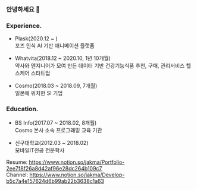 ### 안녕하세요 👋

### Experience.
* Plask(2020.12 ~ ) <br />
포즈 인식 AI 기반 애니메이션 플랫폼

* Whatvita(2018.12 ~ 2020.10, 1년 10개월) <br />
약사와 엔지니어가 모여 만든 데이터 기반 건강기능식품 추천, 구매, 관리서비스 헬스케어 스타트업

* Cosmo(2018.03 ~ 2018.09, 7개월) <br />
일본에 위치한 SI 기업

### Education.
* BS Info(2017.07 ~ 2018.02, 8개월) <br />
Cosmo 본사 소속 프로그래밍 교육 기관

* 신구대학교(2012.03 ~ 2018.02) <br />
모바일IT전공 전문학사


Resume: https://www.notion.so/jakma/Portfolio-2ee7f8f26a8d42af96e28dc264b109c7 <br />
Channel: https://www.notion.so/jakma/Develop-b5c7a4e157624d6b99ab22b3638c1a63

<!--
**jjtjs159-jg/jjtjs159-jg** is a ✨ _special_ ✨ repository because its `README.md` (this file) appears on your GitHub profile.

Here are some ideas to get you started:

- 🔭 I’m currently working on ...
- 🌱 I’m currently learning ...
- 👯 I’m looking to collaborate on ...
- 🤔 I’m looking for help with ...
- 💬 Ask me about ...
- 📫 How to reach me: ...
- 😄 Pronouns: ...
- ⚡ Fun fact: ...
-->
